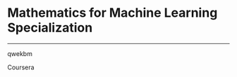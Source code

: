# Mathematics for Machine Learning Specialization
**********************************************************************

qwekbm

Coursera
